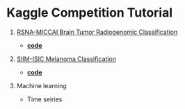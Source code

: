 # Kaggle Competition Tutorial 

1. [RSNA-MICCAI Brain Tumor Radiogenomic Classification](https://www.kaggle.com/competitions/rsna-miccai-brain-tumor-radiogenomic-classification/discussion/281347)

    - [**code**](https://github.com/FirasBaba/rsna-resnet10)

2. [SIIM-ISIC Melanoma Classification](https://www.kaggle.com/competitions/siim-isic-melanoma-classification)

    - [**code**](https://www.kaggle.com/code/andradaolteanu/melanoma-competiton-aug-resnet-effnet-lb-0-91?scriptVersionId=38656777)
    

3. Machine learning 

    - Time seiries 

